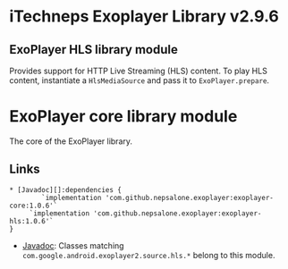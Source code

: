 # iTechneps Exoplayer Library v2.9.6 #
## ExoPlayer HLS library module ##

Provides support for HTTP Live Streaming (HLS) content. To play HLS content,
instantiate a `HlsMediaSource` and pass it to `ExoPlayer.prepare`.

# ExoPlayer core library module #

The core of the ExoPlayer library.
## Links ##

	* [Javadoc][]:dependencies {
	        `implementation 'com.github.nepsalone.exoplayer:exoplayer-core:1.0.6'`
         `implementation 'com.github.nepsalone.exoplayer:exoplayer-hls:1.0.6'`
	}

* [Javadoc][]: Classes matching `com.google.android.exoplayer2.source.hls.*`
  belong to this module.

[Javadoc]: https://google.github.io/ExoPlayer/doc/reference/index.html
